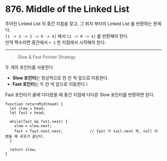 # 876. Middle of the Linked List
주어진 Linked List 의 중간 지점을 찾고, 그 위치 부터의 Linked List 를 반환하는 문제다.\
`[1 -> 3 -> 2 -> 9 -> 4]` 에서 `[2 -> 9 -> 4]` 를 반환해야 한다.\
만약 짝수라면 중간에서 `+ 1` 한 지점에서 시작해야 한다.
<hr/>

> Slow & Fast Pointer Strategy

두 개의 포인터를 사용한다.
- **Slow 포인터**는 정상적으로 한 칸 씩 앞으로 이동한다.
- **Fast 포인터**는 두 칸 씩 앞으로 이동한다.\

Fast 포인터가 끝에 다다랐을 때 중간 지점에 다다른 Slow 포인터를 반환하면 된다.
```
function returnMid(head) {
  let slow = head;
  let fast = head;
  
  while(fast && fast.next) {
    slow = slow.next;
    fast = fast.next.next;            // fast 가 tail.next 즉, null 이 됐을 때 루프가 끝난다.
  }
  
  return slow;
}
```
